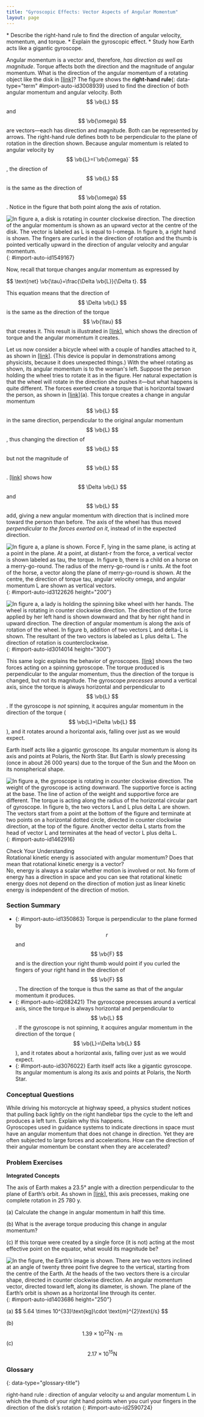 ```yaml
---
title: "Gyroscopic Effects: Vector Aspects of Angular Momentum"
layout: page
---
```



<div data-type="abstract" markdown="1">
* Describe the right-hand rule to find the direction of angular velocity, momentum, and torque.
* Explain the gyroscopic effect.
* Study how Earth acts like a gigantic gyroscope.

</div>

Angular momentum is a vector and, therefore, *has direction as well as
magnitude*. Torque affects both the direction and the magnitude of angular
momentum. What is the direction of the angular momentum of a rotating object
like the disk in [\[link\]](#import-auto-id1549167)? The figure shows the 
**right-hand rule**{: data-type="term" #import-auto-id3008939} used to find the
direction of both angular momentum and angular velocity. Both $$
\vb{L} $$ and $$ \vb{\omega} $$ are vectors—each has direction
and magnitude. Both can be represented by arrows. The right-hand rule defines
both to be perpendicular to the plane of rotation in the direction shown.
Because angular momentum is related to angular velocity by $$
\vb{L}=I`\vb{\omega}` $$, the direction of $$ \vb{L}
$$ is the same as the direction of $$ \vb{\omega} $$. Notice in the figure
that both point along the axis of rotation.

![In figure a, a disk is rotating in counter clockwise direction. The direction of the angular momentum is shown as an upward vector at the centre of the disk. The vector is labeled as L is equal to I-omega. In figure b, a right hand is shown. The fingers are curled in the direction of rotation and the thumb is pointed vertically upward in the direction of angular velocity and angular momentum.](../resources/Figure_11_07_01a.jpg "Figure (a) shows a disk is rotating counterclockwise when viewed from above. Figure (b) shows the right-hand rule. The direction of angular velocity &#10; &#10; &#x3C9; &#10; &#10; size and angular momentum &#10; &#10; L &#10; &#10; are defined to be the direction in which the thumb of your right hand points when you curl your fingers in the direction of the disk&#x2019;s rotation as shown.")
{: #import-auto-id1549167}

Now, recall that torque changes angular momentum as expressed by

<div data-type="equation" id="eip-1000">
 $$ \text{net} \vb{\tau}=\frac{\Delta \vb{L}}{\Delta t}. $$ 
</div>

This equation means that the direction of $$ \Delta \vb{L} $$ is the
same as the direction of the torque $$ \vb{\tau} $$ that creates it.
This result is illustrated in [\[link\]](#import-auto-id3122626), which shows
the direction of torque and the angular momentum it creates.

Let us now consider a bicycle wheel with a couple of handles attached to it, as
shown in [\[link\]](#import-auto-id3014014). (This device is popular in
demonstrations among physicists, because it does unexpected things.) With the
wheel rotating as shown, its angular momentum is to the woman\'s left. Suppose
the person holding the wheel tries to rotate it as in the figure. Her natural
expectation is that the wheel will rotate in the direction she pushes it—but
what happens is quite different. The forces exerted create a torque that is
horizontal toward the person, as shown in [\[link\]](#import-auto-id3014014)(a).
This torque creates a change in angular momentum $$ \vb{L} $$ in the
same direction, perpendicular to the original angular momentum $$
\vb{L} $$, thus changing the direction of $$ \vb{L} $$ but
not the magnitude of $$ \vb{L} $$. [\[link\]](#import-auto-id3014014)
shows how $$ \Delta \vb{L} $$ and $$ \vb{L} $$ add, giving
a new angular momentum with direction that is inclined more toward the person
than before. The axis of the wheel has thus moved *perpendicular to the forces
exerted on it*, instead of in the expected direction.

![In figure a, a plane is shown. Force F, lying in the same plane, is acting at a point in the plane. At a point, at distant-r from the force, a vertical vector is shown labeled as tau, the torque. In figure b, there is a child on a horse on a merry-go-round. The radius of the merry-go-round is r units. At the foot of the horse, a vector along the plane of merry-go-round is shown. At the centre, the direction of torque tau, angular velocity omega, and angular momentum L are shown as vertical vectors.](../resources/Figure_11_07_02a.jpg "In figure (a), the torque is perpendicular to the plane formed by  \( r \)  and  \( F \)  and is the direction your right thumb would point to if you curled your fingers in the direction of  \( F \) . Figure (b) shows that the direction of the torque is the same as that of the angular momentum it produces.")
{: #import-auto-id3122626 height="200"}

![In figure a, a lady is holding the spinning bike wheel with her hands. The wheel is rotating in counter clockwise direction. The direction of the force applied by her left hand is shown downward and that by her right hand in upward direction. The direction of angular momentum is along the axis of rotation of the wheel. In figure b, addition of two vectors L and delta-L is shown. The resultant of the two vectors is labeled as L plus delta L. The direction of rotation is counterclockwise.](../resources/Figure_11_07_03a.jpg "In figure (a), a person holding the spinning bike wheel lifts it with her right hand and pushes down with her left hand in an attempt to rotate the wheel. This action creates a torque directly toward her. This torque causes a change in angular momentum &#10;&#10; &#10;&#10;&#x394;&#10; L &#10; &#10; in exactly the same direction. Figure (b) shows a vector diagram depicting how &#10;&#10; &#10;&#10;&#x394;&#10; L &#10; &#10; and &#10;&#10; &#10;&#10; L &#10; &#10; add, producing a new angular momentum pointing more toward the person. The wheel moves toward the person, perpendicular to the forces she exerts on it.")
{: #import-auto-id3014014 height="300"}

This same logic explains the behavior of
gyroscopes. [\[link\]](#import-auto-id1462916) shows the two forces acting on a
spinning gyroscope. The torque produced is perpendicular to the angular
momentum, thus the direction of the torque is changed, but not its magnitude.
The gyroscope *precesses* around a vertical axis, since the torque is always
horizontal and perpendicular to $$ \vb{L} $$. If the gyroscope is 
*not* spinning, it acquires angular momentum in the direction of the torque 
( $$ \vb{L}=\Delta \vb{L} $$), and it rotates around a horizontal axis, 
falling over just as we would expect.

Earth itself acts like a gigantic gyroscope. Its angular momentum is along its
axis and points at Polaris, the North Star. But Earth is slowly precessing (once
in about 26 000 years) due to the torque of the Sun and the Moon on its
nonspherical shape.

![In figure a, the gyroscope is rotating in counter clockwise direction. The weight of the gyroscope is acting downward. The supportive force is acting at the base. The line of action of the weight and supportive force are different. The torque is acting along the radius of the horizontal circular part of gyroscope. In figure b, the two vectors L and L plus delta L are shown. The vectors start from a point at the bottom of the figure and terminate at two points on a horizontal dotted circle, directed in counter clockwise direction, at the top of the figure. Another vector delta L starts from the head of vector L and terminates at the head of vector L plus delta L.](../resources/Figure_11_07_04a.jpg "As seen in figure (a), the forces on a spinning gyroscope are its weight and the supporting force from the stand. These forces create a horizontal torque on the gyroscope, which create a change in angular momentum &#x394; \( L \)  that is also horizontal. In figure (b), &#x394;L  size 12{L} {} and L  size 12{L} {} add to produce a new angular momentum with the same magnitude, but different direction, so that the gyroscope precesses in the direction shown instead of falling over.")
{: #import-auto-id1462916}

<div data-type="exercise" data-element-type="check-understanding" data-label="">
<div data-type="title">
Check Your Understanding
</div>
<div data-type="problem" markdown="1">
Rotational kinetic energy is associated with angular momentum? Does that mean that rotational kinetic energy is a vector?

</div>
<div data-type="solution" data-print-placement="here" markdown="1">
No, energy is always a scalar whether motion is involved or not. No form of energy has a direction in space and you can see that rotational kinetic energy does not depend on the direction of motion just as linear kinetic energy is independent of the direction of motion.

</div>
</div>

### Section Summary

* {: #import-auto-id1350863} Torque is perpendicular to the plane formed by $$ r
  $$ and $$ \vb{F} $$ and is the direction your right thumb would
  point if you curled the fingers of your right hand in the direction of $$
  \vb{F} $$ . The direction of the torque is thus the same as that of
  the angular momentum it produces.
* {: #import-auto-id2682421} The gyroscope precesses around a vertical axis,
  since the torque is always horizontal and perpendicular to $$
  \vb{L} $$ . If the gyroscope is not spinning, it acquires angular
  momentum in the direction of the torque ( $$ \vb{L}=\Delta \vb{L} $$),
  and it rotates about a horizontal axis, falling over just as we would
  expect.
* {: #import-auto-id3076022} Earth itself acts like a gigantic gyroscope. Its
  angular momentum is along its axis and points at Polaris, the North Star.

### Conceptual Questions

<div data-type="exercise" data-element-type="conceptual-questions">
<div data-type="problem" markdown="1">
While driving his motorcycle at highway speed, a physics student notices that pulling back lightly on the right handlebar tips the cycle to the left and produces a left turn. Explain why this happens.

</div>
</div>

<div data-type="exercise" data-element-type="conceptual-questions">
<div data-type="problem" markdown="1">
Gyroscopes used in guidance systems to indicate directions in space must have an angular momentum that does not change in direction. Yet they are often subjected to large forces and accelerations. How can the direction of their angular momentum be constant when they are accelerated?

</div>
</div>

### Problem Exercises

<div data-type="exercise" data-element-type="problems-exercises">
<div data-type="problem" markdown="1">

**Integrated Concepts**

The axis of Earth makes a 23.5° angle with a direction perpendicular to the
plane of Earth’s orbit. As shown in [[link]](#import-auto-id1403686), this axis
precesses, making one complete rotation in 25 780 y.

(a) Calculate the change in angular momentum in half this time.

(b) What is the average torque producing this change in angular momentum?

(c) If this torque were created by a single force (it is not) acting at the most
effective point on the equator, what would its magnitude be?

![In the figure, the Earth&#x2019;s image is shown. There are two vectors inclined at an angle of twenty three point five degree to the vertical, starting from the centre of the Earth. At the heads of the two vectors there is a circular shape, directed in counter clockwise direction. An angular momentum vector, directed toward left, along its diameter, is shown. The plane of the Earth&#x2019;s orbit is shown as a horizontal line through its center.](../resources/Figure_11_07_06a.jpg "The Earth&#x2019;s axis slowly precesses, always making an angle of 23.5&#xB0; with the direction perpendicular to the plane of Earth&#x2019;s orbit. The change in angular momentum for the two shown positions is quite large, although the magnitude L  size 12{L} {} is unchanged.")
{: #import-auto-id1403686 height="250"}

</div>
<div data-type="solution" markdown="1">
(a)  $$ 5.64 \times 10^{33}\text{kg}\cdot \text{m}^{2}\text{/s} $$ 

(b)  $$ 1.39 \times 10^{22}\text{N}\cdot \text{m} $$
(c)  $$ 2.17 \times 10^{15}\text{N} $$
</div>
</div>

<div data-type="glossary" markdown="1">

### Glossary
{: data-type="glossary-title"}

right-hand rule
: direction of angular velocity ω and angular momentum L in which the thumb of
your right hand points when you curl your fingers in the direction of the disk’s
rotation
{: #import-auto-id2590724}

</div>
